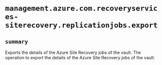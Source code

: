 # `management.azure.com.recoveryservices-siterecovery.replicationjobs.export`

## `summary`
Exports the details of the Azure Site Recovery jobs of the vault. The operation to export the details of the Azure Site Recovery jobs of the vault.


